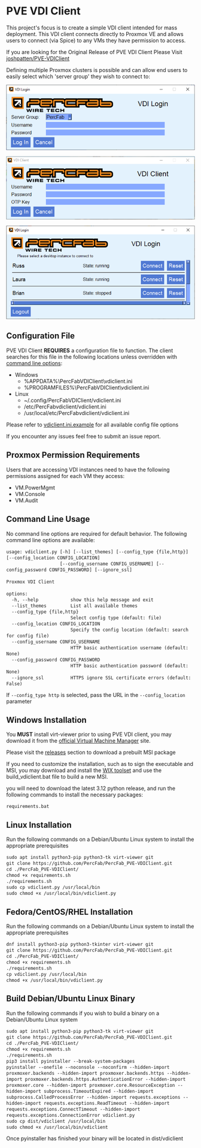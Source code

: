 # PVE VDI Client

This project's focus is to create a simple VDI client intended for mass deployment. This VDI client connects directly to Proxmox VE and allows users to connect (via Spice) to any VMs they have permission to access.

If you are looking for the Original Release of PVE VDI Client Please Visit [joshpatten/PVE-VDIClient](https://github.com/joshpatten/PVE-VDIClient)


Defining multiple Proxmox clusters is possible and can allow end users to easily select which 'server group' they wish to connect to:


![Login Screen](screenshots/login.png)

![Login Screen with OTP](screenshots/login-totp.png)

![VDI View](screenshots/vdiview.png)

## Configuration File

PVE VDI Client **REQUIRES** a configuration file to function. The client searches for this file in the following locations unless overridden with [command line options](#command-line-usage):

* Windows
    * %APPDATA%\PercFabVDIClient\vdiclient.ini
    * %PROGRAMFILES%\PercFabVDIClient\vdiclient.ini
* Linux
    * ~/.config/PercFabVDIClient/vdiclient.ini
    * /etc/PercFabvdiclient/vdiclient.ini
    * /usr/local/etc/PercFabvdiclient/vdiclient.ini

Please refer to [vdiclient.ini.example](https://github.com/PercFab/PercFab_PVE-VDIClient/blob/main/vdiclient.ini.example) for all available config file options

If you encounter any issues feel free to submit an issue report.

## Proxmox Permission Requirements

Users that are accessing VDI instances need to have the following permissions assigned for each VM they access:

* VM.PowerMgmt
* VM.Console
* VM.Audit

## Command Line Usage

No command line options are required for default behavior. The following command line options are available:

    usage: vdiclient.py [-h] [--list_themes] [--config_type {file,http}] [--config_location CONFIG_LOCATION]
                        [--config_username CONFIG_USERNAME] [--config_password CONFIG_PASSWORD] [--ignore_ssl]
    
    Proxmox VDI Client
    
    options:
      -h, --help            show this help message and exit
      --list_themes         List all available themes
      --config_type {file,http}
                            Select config type (default: file)
      --config_location CONFIG_LOCATION
                            Specify the config location (default: search for config file)
      --config_username CONFIG_USERNAME
                            HTTP basic authentication username (default: None)
      --config_password CONFIG_PASSWORD
                            HTTP basic authentication password (default: None)
      --ignore_ssl          HTTPS ignore SSL certificate errors (default: False)

If `--config_type http` is selected, pass the URL in the `--config_location` parameter

## Windows Installation

You **MUST** install virt-viewer prior to using PVE VDI client, you may download it from the [official Virtual Machine Manager](https://virt-manager.org/download.html) site.

Please visit the [releases](https://github.com/PercFab/PercFab_PVE-VDIClient/releases) section to download a prebuilt MSI package

If you need to customize the installation, such as to sign the executable and MSI, you may download and install the [WIX toolset](https://wixtoolset.org/releases/) and use the build_vdiclient.bat file to build a new MSI.

you will need to download the latest 3.12 python release, and run the following commands to install the necessary packages:

    requirements.bat

## Linux Installation

Run the following commands on a Debian/Ubuntu Linux system to install the appropriate prerequisites

    sudo apt install python3-pip python3-tk virt-viewer git
    git clone https://github.com/PercFab/PercFab_PVE-VDIClient.git
    cd ./PercFab_PVE-VDIClient/
    chmod +x requirements.sh
    ./requirements.sh
    sudo cp vdiclient.py /usr/local/bin
    sudo chmod +x /usr/local/bin/vdiclient.py

## Fedora/CentOS/RHEL Installation

Run the following commands on a Debian/Ubuntu Linux system to install the appropriate prerequisites

    dnf install python3-pip python3-tkinter virt-viewer git
    git clone https://github.com/PercFab/PercFab_PVE-VDIClient.git
    cd ./PercFab_PVE-VDIClient/
    chmod +x requirements.sh
    ./requirements.sh
    cp vdiclient.py /usr/local/bin
    chmod +x /usr/local/bin/vdiclient.py

## Build Debian/Ubuntu Linux Binary

Run the following commands if you wish to build a binary on a Debian/Ubuntu Linux system


    sudo apt install python3-pip python3-tk virt-viewer git
    git clone https://github.com/PercFab/PercFab_PVE-VDIClient.git
    cd ./PercFab_PVE-VDIClient/
    chmod +x requirements.sh
    ./requirements.sh
    pip3 install pyinstaller --break-system-packages
    pyinstaller --onefile --noconsole --noconfirm --hidden-import proxmoxer.backends --hidden-import proxmoxer.backends.https --hidden-import proxmoxer.backends.https.AuthenticationError --hidden-import proxmoxer.core --hidden-import proxmoxer.core.ResourceException --hidden-import subprocess.TimeoutExpired --hidden-import subprocess.CalledProcessError --hidden-import requests.exceptions --hidden-import requests.exceptions.ReadTimeout --hidden-import requests.exceptions.ConnectTimeout --hidden-import requests.exceptions.ConnectionError vdiclient.py
	sudo cp dist/vdiclient /usr/local/bin
    sudo chmod +x /usr/local/bin/vdiclient

Once pyinstaller has finished your binary will be located in dist/vdiclient
